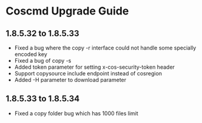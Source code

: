 Coscmd Upgrade Guide
====================

1.8.5.32 to 1.8.5.33
--------------------

- Fixed a bug where the copy -r interface could not handle some specially encoded key
- Fixed a bug of copy -s
- Added token parameter for setting x-cos-security-token header
- Support copysource include endpoint instead of cosregion
- Added -H parameter to download parameter

1.8.5.33 to 1.8.5.34
--------------------
- Fixed a copy folder bug which has 1000 files limit

